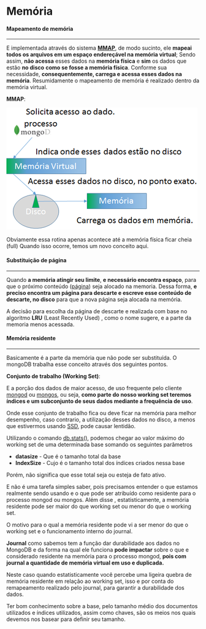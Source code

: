 # Memória

#### Mapeamento de memória
----------

E implementada através do sistema [**MMAP**](https://pt.wikipedia.org/wiki/Mmap), de modo sucinto, ele **mapeai  todos os arquivos em um espaço endereçável na memória virtual**; Sendo assim, **não acessa** esses dados na **memória física** e **sim** os dados que estão **no disco** **como se fosse a memória física**. Conforme sua necessidade, **consequentemente, carrega e acessa esses dados na memória**.
Resumidamente o mapeamento de memória é realizado dentro da memória virtual.

**MMAP**: 

![mmap](https://github.com/VagnerSilva/MongoDB/blob/master/Perifericos/imgs/mmap.png)



Obviamente essa rotina apenas acontece até a memória física ficar cheia (full)
Quando isso ocorre, temos um novo conceito aqui.



#### Substituição de página
----------
Quando **a memória atingir seu limite**, **e necessário  encontra espaço**, para que o próximo conteúdo ([página](https://pt.wikipedia.org/wiki/Mem%C3%B3ria_paginada)) seja alocado na memoria.
Dessa forma, **e preciso encontra um página para descarte e escreve esse conteúdo de descarte, no disco** para que a nova página seja alocada na memória.

A decisão para escolha da página de descarte e realizada com base no algoritmo **LRU**  (Least Recently Used) , como o nome sugere, e a parte da memoria menos acessada.

#### Memória residente
----------
Basicamente é a parte da memória que não pode ser substituída.
O mongoDB trabalha esse conceito através dos seguintes pontos.

**Conjunto de trabalho (Working Set)**:

E a porção dos dados de maior acesso, de uso frequente pelo cliente [mongod](https://docs.mongodb.org/manual/reference/program/mongod/) ou [mongos](https://docs.mongodb.org/manual/reference/program/mongos/), ou seja, **como parte do nosso working set teremos índices e  um subconjunto de seus dados mediante a frequência de uso**. 


Onde esse conjunto de trabalho fica ou deve ficar na memória para melhor desempenho, caso contrario, a utilização desses dados no disco, a menos que estivermos usando [SSD](https://pt.wikipedia.org/wiki/SSD), pode causar lentidão.

Utilizando o comando  [db.stats()](https://docs.mongodb.org/manual/reference/method/db.stats/), podemos chegar ao valor máximo do working set de uma  determinada base somando os seguintes parâmetros

+ **datasize** - Que é o tamanho total da base
+ **IndexSize** - Cujo é o tamanho total dos índices criados nessa base

Porém, não significa que esse total seja ou esteja de fato ativo.

 E não é uma tarefa simples saber, pois precisamos entender o que estamos realmente sendo usando e o que pode ser atribuído como residente para o processo mongod ou mongos.
Além disse , estatisticamente, a memória residente pode ser maior do que working set ou menor do que o working set.

O motivo para o qual a memória residente pode vi a ser menor do que o working set e o funcionamento interno do journal.

**Journal** como sabemos tem a função dar durabilidade aos dados no MongoDB e da forma na qual ele funciona **pode impactar** sobre o que e considerado residente na memória para o processo mongod, **pois com journal a quantidade de memória virtual em uso e duplicada.**

Neste caso quando estatisticamente você percebe uma ligeira quebra de memória residente  em relação ao working set, isso e por conta do remapeamento realizado pelo journal, para garantir a durabilidade dos dados.

Ter bom conhecimento sobre a base, pelo tamanho médio dos documentos utilizados e índices utilizados, assim como chaves, são os meios nos quais devemos nos basear para definir seu tamanho.



